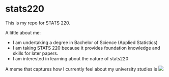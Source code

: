 # stats220

This is my repo for STATS 220. 

A little about me:

- I am undertaking a degree in Bachelor of Science (Applied Statistics)
- I am taking STATS 220 because it provides foundation knowledge and skills for later papers.
- I am interested in learning about the nature of stats220

A meme that captures how I currently feel about my university studies is ![](https://c.tenor.com/8druEACXtX8AAAAd/tenor.gif)
